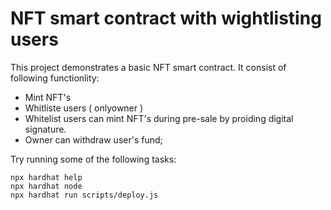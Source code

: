 # NFT smart contract with wightlisting users 

This project demonstrates a basic NFT smart contract. It consist of following functionlity:
   - Mint NFT's
   - Whitliste users ( onlyowner )
   - Whitelist users can mint NFT's during pre-sale by proiding digital signature.
   - Owner can withdraw user's fund;
   
Try running some of the following tasks:

```shell
npx hardhat help
npx hardhat node
npx hardhat run scripts/deploy.js
```
